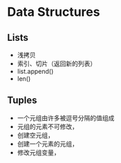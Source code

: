 


# Data Structures

## Lists
- 浅拷贝
- 索引、切片（返回新的列表）
- list.append()
- len()


## Tuples
- 一个元组由许多被逗号分隔的值组成
- 元组的元素不可修改，
- 创建空元组，
- 创建一个元素的元组，
- 修改元组变量，